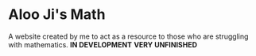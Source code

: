 # Aloo Ji's Math

A website created by me to act as a resource to those who are struggling with mathematics. 
**IN DEVELOPMENT**
**VERY UNFINISHED**